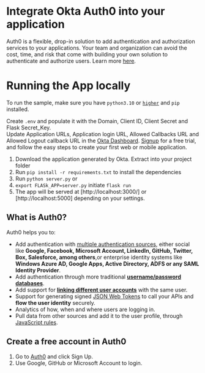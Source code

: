 # Integrate Okta Auth0 into your application
Auth0 is a flexible, drop-in solution to add authentication and authorization services to your applications. 
Your team and organization can avoid the cost, time, and risk that come with building your own solution to authenticate and authorize users. 
Learn more <a href="https://auth0.com/docs/get-started/auth0-overview">here</a>.

# Running the App locally

To run the sample, make sure you have `python3.10` or <a href="https://www.python.org/downloads/">`higher`</a> and `pip` installed.

Create `.env` and populate it with the Domain, Client ID, Client Secret and Flask Secret_Key.<br>
Update Application URLs, Application login URL, Allowed Callbacks URL and Allowed Logout callback URL in the <a href="https://manage.auth0.com/">Okta Dashboard</a>. <a href="https://www.okta.com/">Signup</a> for a free trial, and follow the easy steps to create your first web or mobile application. 

1. Download the application generated by Okta. Extract into your project folder
2. Run `pip install -r requirements.txt` to install the dependencies
3. Run `python server.py` or
4. `export FLASk_APP=server.py` initiate `flask run`
5. The app will be served at [http://localhost:3000/] or [http://localhost:5000] depending on your settings.

## What is Auth0?

Auth0 helps you to:

* Add authentication with [multiple authentication sources](https://auth0.com/docs/identityproviders),
either social like **Google, Facebook, Microsoft Account, LinkedIn, GitHub, Twitter, Box, Salesforce, among others**,or
enterprise identity systems like **Windows Azure AD, Google Apps, Active Directory, ADFS or any SAML Identity Provider**.
* Add authentication through more traditional **[username/password databases](https://docs.auth0.com/mysql-connection-tutorial)**.
* Add support for **[linking different user accounts](https://auth0.com/docs/link-accounts)** with the same user.
* Support for generating signed [JSON Web Tokens](https://auth0.com/docs/jwt) to call your APIs and
**flow the user identity** securely.
* Analytics of how, when and where users are logging in.
* Pull data from other sources and add it to the user profile, through [JavaScript rules](https://auth0.com/docs/rules).

## Create a free account in Auth0

1. Go to [Auth0](https://manage.auth0.com/) and click Sign Up.
2. Use Google, GitHub or Microsoft Account to login.

